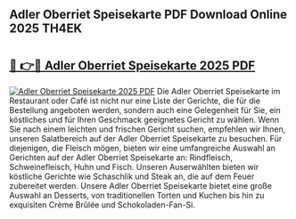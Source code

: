 ## Adler Oberriet Speisekarte PDF Download Online 2025 TH4EK

# <h2><a href="http://gc8g1tv.nevu.top/?p=Adler+Oberriet+Speisekarte">🔗 👉🔴 Adler Oberriet Speisekarte 2025 PDF</a></h2>

[![Adler Oberriet Speisekarte 2025 PDF](https://i.imgur.com/dBaPXMq.png)](http://gc8g1tv.nevu.top/?p=Adler+Oberriet+Speisekarte)
Die Adler Oberriet Speisekarte im Restaurant oder Café ist nicht nur eine Liste der Gerichte, die für die Bestellung angeboten werden, sondern auch eine Gelegenheit für Sie, ein köstliches und für Ihren Geschmack geeignetes Gericht zu wählen. Wenn Sie nach einem leichten und frischen Gericht suchen, empfehlen wir Ihnen, unseren Salatbereich auf der Adler Oberriet Speisekarte zu besuchen. Für diejenigen, die Fleisch mögen, bieten wir eine umfangreiche Auswahl an Gerichten auf der Adler Oberriet Speisekarte an: Rindfleisch, Schweinefleisch, Huhn und Fisch. Unseren Auserwählten bieten wir köstliche Gerichte wie Schaschlik und Steak an, die auf dem Feuer zubereitet werden. Unsere Adler Oberriet Speisekarte bietet eine große Auswahl an Desserts, von traditionellen Torten und Kuchen bis hin zu exquisiten Crème Brûlée und Schokoladen-Fan-Si.
